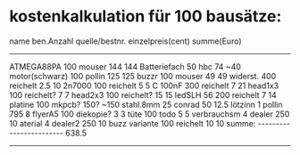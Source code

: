 # kostenkalkulation für 100 bausätze:

name 		ben.Anzahl 	quelle/bestnr. 		einzelpreis(cent) 	summe(Euro)
--------- 	----------- 	--------------  	----------------- 	--------------
ATMEGA88PA 	100 		mouser 			144 			144
Batteriefach 	50 		hbc 			74 			~40
motor(schwarz) 	100 		pollin 			125 			125
buzzr 		100 		mouser 			49			49
widerst. 	400 		reichelt 		2.5 			10
2n7000 		100 		reichelt 		5 			5
C 100nF 	300 		reichelt 		7 			21
head1x3 	100 		reichelt? 		7 			7
head2x3 	100 		reichelt? 		15 			15
ledSLH 56 	200 		reichelt 		7 			14
platine 	100 		mkpcb? 			150? 			~150
stahl.8mm 	25 		conrad 			50 			12.5
lötzinn 	1 		pollin 			795 			8
flyerA5 	100 		diekopie?  		3 			3
tüte 		100 		todo 			5 			5
verbrauchsm     4  		dealer 			250 			10
aterial 	4 		dealer2 		250 			10
buzz variante   100 		reichelt 		10 			10
										summe:
									------------------------
										638.5
										
------------------------------------------------------------------------------------------------


